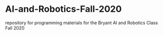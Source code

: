 # AI-and-Robotics-Fall-2020
repository for programming materials for the Bryant AI and Robotics Class Fall 2020
